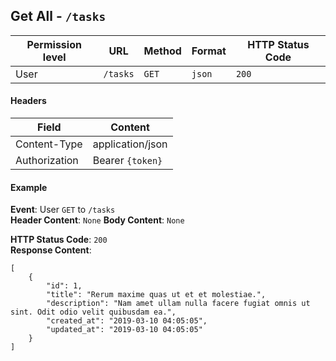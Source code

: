 ## Get All - `/tasks`


| Permission level  |   URL| Method  | Format   |  HTTP Status Code |
|---|---|---|---|---|
|  User |  `/tasks` |   `GET`|  `json` |  `200` |

#### Headers
|  Field | Content  |
|---|---|
|  Content-Type | application/json  |
|  Authorization | Bearer `{token}` |

#### Example

**Event**: User `GET` to `/tasks`  
**Header Content**: `None`
**Body Content**: `None`

**HTTP Status Code**: `200`  
**Response Content**:
```
[
    {
        "id": 1,
        "title": "Rerum maxime quas ut et et molestiae.",
        "description": "Nam amet ullam nulla facere fugiat omnis ut sint. Odit odio velit quibusdam ea.",
        "created_at": "2019-03-10 04:05:05",
        "updated_at": "2019-03-10 04:05:05"
    }
]
```
